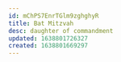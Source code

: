 ```yaml
---
id: mChPS7EnrTGlm9zghghyR
title: Bat Mitzvah
desc: daughter of commandment
updated: 1638801726327
created: 1638801669297
---
```



